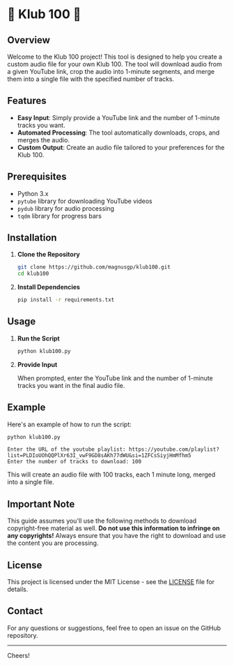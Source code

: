 # 🍻 Klub 100 🍻

## Overview

Welcome to the Klub 100 project! This tool is designed to help you create a custom audio file for your own Klub 100. The tool will download audio from a given YouTube link, crop the audio into 1-minute segments, and merge them into a single file with the specified number of tracks.

## Features

- **Easy Input**: Simply provide a YouTube link and the number of 1-minute tracks you want.
- **Automated Processing**: The tool automatically downloads, crops, and merges the audio.
- **Custom Output**: Create an audio file tailored to your preferences for the Klub 100.

## Prerequisites

- Python 3.x
- `pytube` library for downloading YouTube videos
- `pydub` library for audio processing
- `tqdm` library for progress bars

## Installation

1. **Clone the Repository**

   ```bash
   git clone https://github.com/magnusgp/klub100.git
   cd klub100
   ```

2. **Install Dependencies**

   ```bash
   pip install -r requirements.txt
   ```

## Usage

1. **Run the Script**

   ```bash
   python klub100.py
   ```

2. **Provide Input**

   When prompted, enter the YouTube link and the number of 1-minute tracks you want in the final audio file.

## Example

Here's an example of how to run the script:

```bash
python klub100.py
```

```
Enter the URL of the youtube playlist: https://youtube.com/playlist?list=PLDIoUOhQQPlXr63I_vwF9GD8sAKh77dWU&si=1ZFCsSiyjHmMfhm5
Enter the number of tracks to download: 100
```

This will create an audio file with 100 tracks, each 1 minute long, merged into a single file.

## Important Note

This guide assumes you'll use the following methods to download copyright-free material as well. **Do not use this information to infringe on any copyrights!** Always ensure that you have the right to download and use the content you are processing.

## License

This project is licensed under the MIT License - see the [LICENSE](LICENSE) file for details.

## Contact

For any questions or suggestions, feel free to open an issue on the GitHub repository.

---

Cheers!